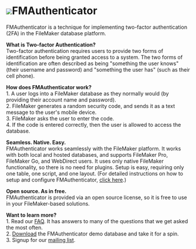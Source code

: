 # ![](/application/images/fmauthenticator_logo.png)FMAuthenticator

FMAuthenticator is a technique for implementing two-factor authentication (2FA) in the FileMaker database platform.

<span style="font-weight: bold;">What is Two-factor Authentication?</span>  
 Two-factor authentication requires users to provide two forms of identification before being granted access to a system. The two forms of identification are often described as being "something the user knows" (their username and password) and "something the user has" (such as their cell phone).

<span style="font-weight: bold;">How does FMAuthenticator work?</span>  
 1\. A user logs into a FileMaker database as they normally would (by providing their account name and password).  
 2\. FileMaker generates a random security code, and sends it as a text message to the user's mobile device.  
 3\. FileMaker asks the user to enter the code.  
 4\. If the code is entered correctly, then the user is allowed to access the database.  

<span style="font-weight: bold;">Seamless. Native. Easy.</span>  
 FMAuthenticator works seamlessly with the FileMaker platform. It works with both local and hosted databases, and supports FileMaker Pro, FileMaker Go, and WebDirect users. It uses only native FileMaker functionality, so there is no need for plugins. Setup is easy, requiring only one table, one script, and one layout. (For detailed instructions on how to setup and configure FMAuthenticator, [click here](/application/setup.php).)

<span style="font-weight: bold;">Open source. As in free.</span>  
 FMAuthenticator is provided via an open source license, so it is free to use in your FileMaker-based solutions.

<span style="font-weight: bold;">Want to learn more?</span>  
 1\. Read our [FAQ](/application/faq.php). It has answers to many of the questions that we get asked the most often.  
 2\. [Download](/application/download.php) the FMAuthenticator demo database and take it for a spin.  
 3\. Signup for our [mailing list](/application/mailing-list.php).
